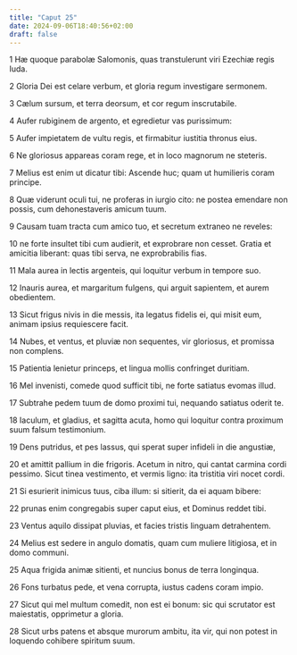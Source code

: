 ```yaml
---
title: "Caput 25"
date: 2024-09-06T18:40:56+02:00
draft: false
---
```




1 Hæ quoque parabolæ Salomonis, quas transtulerunt viri Ezechiæ regis Iuda.

2 Gloria Dei est celare verbum, et gloria regum investigare sermonem.

3 Cælum sursum, et terra deorsum, et cor regum inscrutabile.

4 Aufer rubiginem de argento, et egredietur vas purissimum:

5 Aufer impietatem de vultu regis, et firmabitur iustitia thronus eius.

6 Ne gloriosus appareas coram rege, et in loco magnorum ne steteris.

7 Melius est enim ut dicatur tibi: Ascende huc; quam ut humilieris coram principe.

8 Quæ viderunt oculi tui, ne proferas in iurgio cito: ne postea emendare non possis, cum dehonestaveris amicum tuum.

9 Causam tuam tracta cum amico tuo, et secretum extraneo ne reveles:

10 ne forte insultet tibi cum audierit, et exprobrare non cesset. Gratia et amicitia liberant: quas tibi serva, ne exprobrabilis fias.

11 Mala aurea in lectis argenteis, qui loquitur verbum in tempore suo.

12 Inauris aurea, et margaritum fulgens, qui arguit sapientem, et aurem obedientem.

13 Sicut frigus nivis in die messis, ita legatus fidelis ei, qui misit eum, animam ipsius requiescere facit.

14 Nubes, et ventus, et pluviæ non sequentes, vir gloriosus, et promissa non complens.

15 Patientia lenietur princeps, et lingua mollis confringet duritiam.

16 Mel invenisti, comede quod sufficit tibi, ne forte satiatus evomas illud.

17 Subtrahe pedem tuum de domo proximi tui, nequando satiatus oderit te.

18 Iaculum, et gladius, et sagitta acuta, homo qui loquitur contra proximum suum falsum testimonium.

19 Dens putridus, et pes lassus, qui sperat super infideli in die angustiæ,

20 et amittit pallium in die frigoris. Acetum in nitro, qui cantat carmina cordi pessimo. Sicut tinea vestimento, et vermis ligno: ita tristitia viri nocet cordi.

21 Si esurierit inimicus tuus, ciba illum: si sitierit, da ei aquam bibere:

22 prunas enim congregabis super caput eius, et Dominus reddet tibi.

23 Ventus aquilo dissipat pluvias, et facies tristis linguam detrahentem.

24 Melius est sedere in angulo domatis, quam cum muliere litigiosa, et in domo communi.

25 Aqua frigida animæ sitienti, et nuncius bonus de terra longinqua.

26 Fons turbatus pede, et vena corrupta, iustus cadens coram impio.

27 Sicut qui mel multum comedit, non est ei bonum: sic qui scrutator est maiestatis, opprimetur a gloria.

28 Sicut urbs patens et absque murorum ambitu, ita vir, qui non potest in loquendo cohibere spiritum suum.

